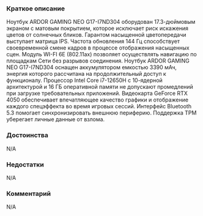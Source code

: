 ### **Краткое описание**
Ноутбук ARDOR GAMING NEO G17-I7ND304 оборудован 17.3-дюймовым экраном с матовым покрытием, которое исключает риск искажения цветов от солнечных бликов. Гарантом насыщенной цветопередачи выступает матрица IPS. Частота обновления 144 Гц способствует своевременной смене кадров в процессе отображения насыщенных сцен. Модуль WI-FI 6E (802.11ax) позволяет осуществлять навигацию по площадкам Сети без разрывов соединения.  Ноутбук ARDOR GAMING NEO G17-I7ND304 оснащен аккумулятором емкостью 3390 мАч, энергия которого рассчитана на продолжительный доступ к функционалу. Процессор Intel Core i7-12650H с 10-ядерной архитектурой и 16 ГБ оперативной памяти не допускают промедлений при загрузке требовательных приложений. Видеокарта GeForce RTX 4050 обеспечивает впечатляющее качество графики и отображение каждого спецэффекта во время игровых сессий. Интерфейс Bluetooth 5.3 помогает синхронизировать внешнюю периферию. Поддержка TPM уберегает личные данные от взлома.

### **Достоинства**
N/A

### **Недостатки**
N/A

### **Комментарий**
N/A
